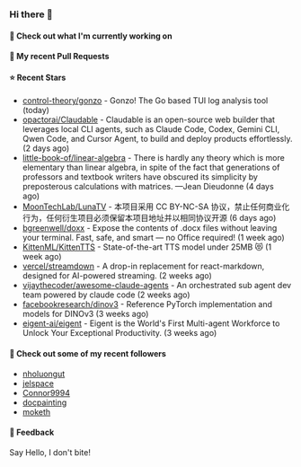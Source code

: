 ### Hi there 👋

#### 👷 Check out what I'm currently working on

#### 🔨 My recent Pull Requests


#### ⭐ Recent Stars

- [control-theory/gonzo](https://github.com/control-theory/gonzo) - Gonzo! The Go based TUI log analysis tool (today)
- [opactorai/Claudable](https://github.com/opactorai/Claudable) - Claudable is an open-source web builder that leverages local CLI agents, such as Claude Code, Codex, Gemini CLI, Qwen Code, and Cursor Agent, to build and deploy products effortlessly. (2 days ago)
- [little-book-of/linear-algebra](https://github.com/little-book-of/linear-algebra) - There is hardly any theory which is more elementary than linear algebra, in spite of the fact that generations of professors and textbook writers have obscured its simplicity by preposterous calculations with matrices. —Jean Dieudonne (4 days ago)
- [MoonTechLab/LunaTV](https://github.com/MoonTechLab/LunaTV) - 本项目采用 CC BY-NC-SA 协议，禁止任何商业化行为，任何衍生项目必须保留本项目地址并以相同协议开源 (6 days ago)
- [bgreenwell/doxx](https://github.com/bgreenwell/doxx) - Expose the contents of .docx files without leaving your terminal. Fast, safe, and smart — no Office required! (1 week ago)
- [KittenML/KittenTTS](https://github.com/KittenML/KittenTTS) -  State-of-the-art TTS model under 25MB 😻  (1 week ago)
- [vercel/streamdown](https://github.com/vercel/streamdown) - A drop-in replacement for react-markdown, designed for AI-powered streaming. (2 weeks ago)
- [vijaythecoder/awesome-claude-agents](https://github.com/vijaythecoder/awesome-claude-agents) - An orchestrated sub agent dev team powered by claude code (2 weeks ago)
- [facebookresearch/dinov3](https://github.com/facebookresearch/dinov3) - Reference PyTorch implementation and models for DINOv3 (3 weeks ago)
- [eigent-ai/eigent](https://github.com/eigent-ai/eigent) - Eigent is the World&#39;s First Multi-agent Workforce to Unlock Your Exceptional Productivity. (3 weeks ago)

#### 👯 Check out some of my recent followers

- [nholuongut](https://github.com/nholuongut)
- [jelspace](https://github.com/jelspace)
- [Connor9994](https://github.com/Connor9994)
- [docpainting](https://github.com/docpainting)
- [moketh](https://github.com/moketh)

#### 💬 Feedback

Say Hello, I don't bite!